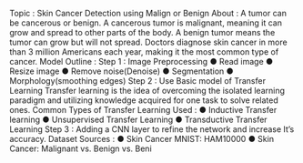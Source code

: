 Topic : Skin Cancer Detection using Malign or Benign
About
:
A tumor can be cancerous or benign. A cancerous tumor is malignant,
meaning it can grow and spread to other parts of the body. A benign tumor
means the tumor can grow but will not spread. Doctors diagnose skin
cancer in more than 3 million Americans each year, making it the most
common type of cancer.
Model Outline :
Step 1 : Image Preprocessing
● Read image
● Resize image
● Remove noise(Denoise)
● Segmentation
● Morphology(smoothing edges)
Step 2 : Use Basic model of Transfer Learning
Transfer learning is the idea of overcoming the isolated learning
paradigm and utilizing knowledge acquired for one task to solve
related ones.
Common Types of Transfer Learning Used :
● Inductive Transfer learning
● Unsupervised Transfer Learning
● Transductive Transfer Learning
Step 3 : Adding a CNN layer to refine the network and increase
It’s accuracy.
Dataset Sources :
● Skin Cancer MNIST: HAM10000
● Skin Cancer: Malignant vs. Benign vs. Beni
